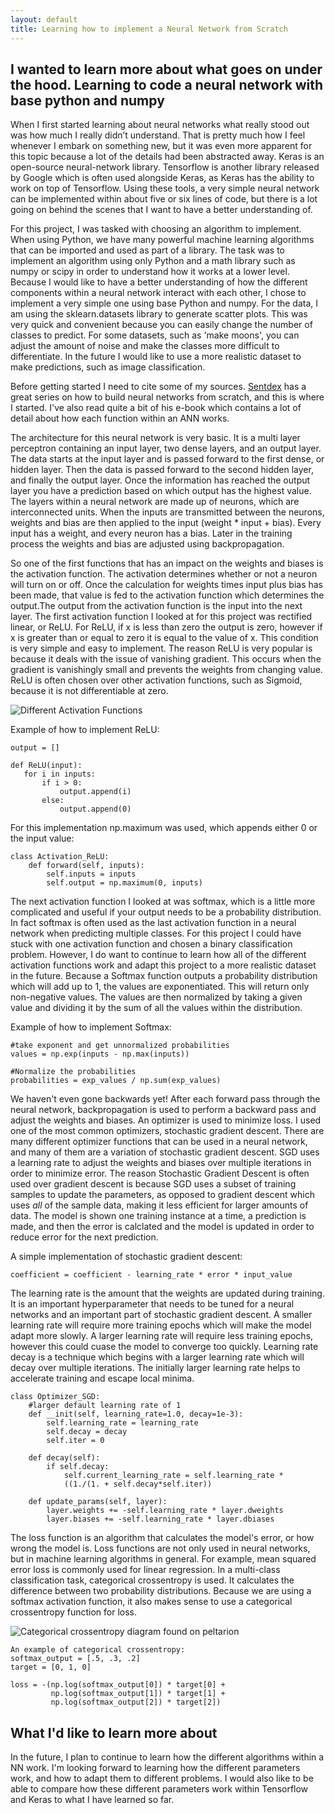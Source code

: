 ```yaml
---
layout: default
title: Learning how to implement a Neural Network from Scratch
---
```


## I wanted to learn more about what goes on under the hood. Learning to code a neural network with base python and numpy

When I first started learning about neural networks what really stood out was how much I really didn’t understand. That is pretty much how I feel whenever I embark on something new, but it was even more apparent for this topic because a lot of the details had been abstracted away. Keras is an open-source neural-network library. Tensorflow is another library released by Google which is often used alongside Keras, as Keras has the ability to work on top of Tensorflow. Using these tools, a very simple neural network can be implemented within about five or six lines of code, but there is a lot going on behind the scenes that I want to have a better understanding of.

For this project, I was tasked with choosing an algorithm to implement. When using Python, we have many powerful machine learning algorithms that can be imported and used as part of a library. The task was to implement an algorithm using only Python and a math library such as numpy or scipy in order to understand how it works at a lower level. Because I would like to have a better understanding of how the different components within a neural network interact with each other, I chose to implement a very simple one using base Python and numpy.
For the data, I am using the sklearn.datasets library to generate scatter plots. This was very quick and convenient because you can easily change the number of classes to predict. For some datasets, such as 'make moons', you can adjust the amount of noise and make the classes more difficult to differentiate. In the future I would like to use a more realistic dataset to make predictions, such as image classification.

Before getting started I need to cite some of my sources. [Sentdex](https://www.youtube.com/playlist?list=PLQVvvaa0QuDcjD5BAw2DxE6OF2tius3V3) has a great series on how to build neural networks from scratch, and this is where I started. I've also read quite a bit of his e-book which contains a lot of detail about how each function within an ANN works.

The architecture for this neural network is very basic. It is a multi layer perceptron containing an input layer, two dense layers, and an output layer. The data starts at the input layer and is passed forward to the first dense, or hidden layer. Then the data is passed forward to the second hidden layer, and finally the output layer. Once the information has reached the output layer you have a prediction based on which output has the highest value. The layers within a neural network are made up of neurons, which are interconnected units. When the inputs are transmitted between the neurons, weights and bias are then applied to the input (weight * input + bias). Every input has a weight, and every neuron has a bias. Later in the training process the weights and bias are adjusted using backpropagation.

So one of the first functions that has an impact on the weights and biases is the activation function. The activation determines whether or not a neuron will turn on or off. Once the calculation for weights times input plus bias has been made, that value is fed to the activation function which determines the output.The output from the activation function is the input into the next layer. The first activation function I looked at for this project was rectified linear, or ReLU. For ReLU, if x is less than zero the output is zero, however if x is greater than or equal to zero it is equal to the value of x. This condition is very simple and easy to implement. The reason ReLU is very popular is because it deals with the issue of vanishing gradient. This occurs when the gradient is vanishingly small and prevents the weights from changing value. ReLU is often chosen over other activation functions, such as Sigmoid, because it is not differentiable at zero.

![Different Activation Functions](https://miro.medium.com/max/1200/1*ZafDv3VUm60Eh10OeJu1vw.png)

Example of how to implement ReLU:
~~~
output = []

def ReLU(input):
   for i in inputs:
       if i > 0:
           output.append(i)
       else:
           output.append(0)
~~~
For this implementation np.maximum was used, which appends either 0 or the input value:
~~~
class Activation_ReLU:
    def forward(self, inputs):
        self.inputs = inputs
        self.output = np.maximum(0, inputs)
~~~

The next activation function I looked at was softmax, which is a little more complicated and useful if your output needs to be a probability distribution. In fact softmax is often used as the last activation function in a neural network when predicting multiple classes. For this project I could have stuck with one activation function and chosen a binary classification problem. However, I do want to continue to learn how all of the different activation functions work and adapt this project to a more realistic dataset in the future. Because a Softmax function outputs a probability distribution which will add up to 1, the values are exponentiated. This will return only non-negative values. The values are then normalized by taking a given value and dividing it by the sum of all the values within the distribution.

Example of how to implement Softmax:
~~~
#take exponent and get unnormalized probabilities
values = np.exp(inputs - np.max(inputs))
        
#Normalize the probabilities
probabilities = exp_values / np.sum(exp_values)
~~~

We haven't even gone backwards yet! After each forward pass through the neural network, backpropagation is used to perform a backward pass and adjust the weights and biases. An optimizer is used to minimize loss. I used one of the most common optimizers, stochastic gradient descent. There are many different optimizer functions that can be used in a neural network, and many of them are a variation of stochastic gradient descent. SGD uses a learning rate to adjust the weights and biases over multiple iterations in order to minimize error. The reason Stochastic Gradient Descent is often used over gradient descent is because SGD uses a subset of training samples to update the parameters, as opposed to gradient descent which uses *all* of the sample data, making it less efficient for larger amounts of data. The model is shown one training instance at a time, a prediction is made, and then the error is calclated and the model is updated in order to reduce error for the next prediction.  

A simple implementation of stochastic gradient descent:
~~~
coefficient = coefficient - learning_rate * error * input_value
~~~

The learning rate is the amount that the weights are updated during training. It is an important hyperparameter that needs to be tuned for a neural networks and an important part of stochastic gradient descent. A smaller learning rate will require more training epochs which will make the model adapt more slowly. A larger learning rate will require less training epochs, however this could cuase the model to converge too quickly. Learning rate decay is a technique which begins with a larger learning rate which will decay over multiple iterations. The initially larger learning rate helps to accelerate training and escape local minima.

~~~
class Optimizer_SGD:
    #larger default learning rate of 1
    def __init(self, learning_rate=1.0, decay=1e-3):
        self.learning_rate = learning_rate
        self.decay = decay
        self.iter = 0
       
    def decay(self):
        if self.decay:
            self.current_learning_rate = self.learning_rate * 
            ((1./(1. + self.decay*self.iter))
    
    def update_params(self, layer):
        layer.weights += -self.learning_rate * layer.dweights
        layer.biases += -self.learning_rate * layer.dbiases
~~~

The loss function is an algorithm that calculates the model's error, or how wrong the model is. Loss functions are not only used in neural networks, but in machine learning algorithms in general. For example, mean squared error loss is commonly used for linear regression. In a multi-class classification task, categorical crossentropy is used. It calculates the difference between two probability distributions. Because we are using a softmax activation function, it also makes sense to use a categorical crossentropy function for loss.

![Categorical crossentropy diagram found on peltarion](https://peltarion.com/static/categorical_crossentropy_setup.svg)

~~~
An example of categorical crossentropy:
softmax_output = [.5, .3, .2]
target = [0, 1, 0]

loss = -(np.log(softmax_output[0]) * target[0] +
         np.log(softmax_output[1]) * target[1] +
         np.log(softmax_output[2]) * target[2])
~~~



## What I'd like to learn more about

In the future, I plan to continue to learn how the different algorithms within a NN work. I'm looking forward to learning how the different parameters work, and how to adapt them to different problems. I would also like to be able to compare how these different parameters work within Tensorflow and Keras to what I have learned so far.
